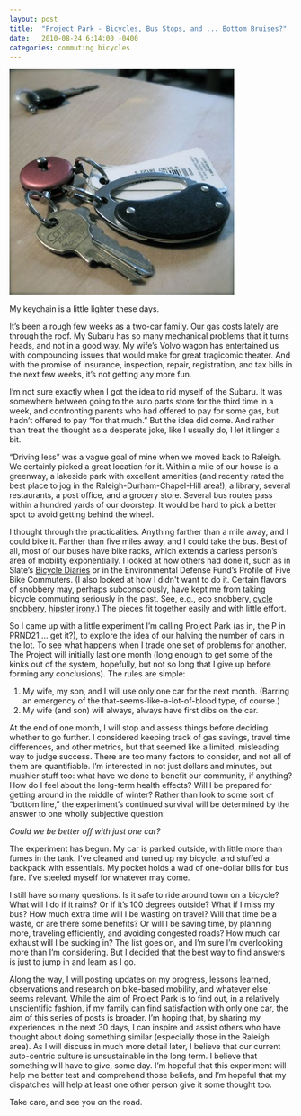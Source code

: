 ```yaml
---
layout: post
title:  "Project Park - Bicycles, Bus Stops, and ... Bottom Bruises?"
date:   2010-08-24 6:14:00 -0400
categories: commuting bicycles
---
```


![Car Keys](/img/keys.jpg)
<div class="caption">My keychain is a little lighter these days.</div>

It’s been a rough few weeks as a two-car family.  Our gas costs lately are through the roof.  My Subaru has so many mechanical problems that it turns heads, and not in a good way.  My wife’s Volvo wagon has entertained us with compounding issues that would make for great tragicomic theater.  And with the promise of insurance, inspection, repair, registration, and tax bills in the next few weeks, it’s not getting any more fun.

I’m not sure exactly when I got the idea to rid myself of the Subaru.  It was somewhere between going to the auto parts store for the third time in a week, and confronting parents who had offered to pay for some gas, but hadn’t offered to pay “for that much.”  But the idea did come.  And rather than treat the thought as a desperate joke, like I usually do, I let it linger a bit.

“Driving less” was a vague goal of mine when we moved back to Raleigh.  We certainly picked a great location for it.  Within a mile of our house is a greenway, a lakeside park with excellent amenities (and recently rated the best place to jog in the Raleigh-Durham-Chapel-Hill area!), a library, several restaurants, a post office, and a grocery store.  Several bus routes pass within a hundred yards of our doorstep.  It would be hard to pick a better spot to avoid getting behind the wheel.

I thought through the practicalities.  Anything farther than a mile away, and I could bike it.  Farther than five miles away, and I could take the bus.  Best of all, most of our buses have bike racks, which extends a carless person’s area of mobility exponentially.  I looked at how others had done it, such as in Slate’s [Bicycle Diaries](http://www.slate.com/articles/news_and_politics/dispatches/2005/11/the_bicycle_diaries.html) or in the Environmental Defense Fund’s Profile of Five Bike Commuters.  (I also looked at how I didn't want to do it. Certain flavors of snobbery may, perhaps subconsciously, have kept me from taking bicycle commuting seriously in the past.  See, e.g., eco snobbery, [cycle snobbery](http://yehudamoon.com/?date=2010-08-22), [hipster irony](https://stuffwhitepeoplelike.com/2008/02/10/61-bicycles/).)  The pieces fit together easily and with little effort.

So I came up with a little experiment I’m calling Project Park (as in, the P in PRND21 … get it?), to explore the idea of our halving the number of cars in the lot.  To see what happens when I trade one set of problems for another.  The Project will initially last one month (long enough to get some of the kinks out of the system, hopefully, but not so long that I give up before forming any conclusions).  The rules are simple:

  1. My wife, my son, and I will use only one car for the next month. (Barring an emergency of the that-seems-like-a-lot-of-blood type, of course.)
  2. My wife (and son) will always, always have first dibs on the car.

At the end of one month, I will stop and assess things before deciding whether to go further.  I considered keeping track of gas savings, travel time differences, and other metrics, but that seemed like a limited, misleading way to judge success.  There are too many factors to consider, and not all of them are quantifiable.  I’m interested in not just dollars and minutes, but mushier stuff too: what have we done to benefit our community, if anything?  How do I feel about the long-term health effects?  Will I be prepared for getting around in the middle of winter?  Rather than look to some sort of “bottom line,” the experiment’s continued survival will be determined by the answer to one wholly subjective question:

*Could we be better off with just one car?*

The experiment has begun.  My car is parked outside, with little more than fumes in the tank.  I’ve cleaned and tuned up my bicycle, and stuffed a backpack with essentials.  My pocket holds a wad of one-dollar bills for bus fare.  I’ve steeled myself for whatever may come.

I still have so many questions.  Is it safe to ride around town on a bicycle?  What will I do if it rains?  Or if it’s 100 degrees outside?  What if I miss my bus?  How much extra time will I be wasting on travel?  Will that time be a waste, or are there some benefits?  Or will I be saving time, by planning more, traveling efficiently, and avoiding congested roads?  How much car exhaust will I be sucking in?  The list goes on, and I’m sure I’m overlooking more than I’m considering.  But I decided that the best way to find answers is just to jump in and learn as I go.

Along the way, I will posting updates on my progress, lessons learned, observations and research on bike-based mobility, and whatever else seems relevant.  While the aim of Project Park is to find out, in a relatively unscientific fashion, if my family can find satisfaction with only one car, the aim of this series of posts is broader.  I’m hoping that, by sharing my experiences in the next 30 days, I can inspire and assist others who have thought about doing something similar (especially those in the Raleigh area).  As I will discuss in much more detail later, I believe that our current auto-centric culture is unsustainable in the long term.  I believe that something will have to give, some day.  I’m hopeful that this experiment will help me better test and comprehend those beliefs, and I’m hopeful that my dispatches will help at least one other person give it some thought too.

Take care, and see you on the road.
